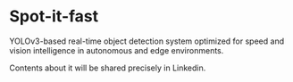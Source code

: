 # Spot-it-fast
YOLOv3-based real-time object detection system optimized for speed and vision intelligence in autonomous and edge environments.

Contents about it will be shared precisely in Linkedin.
